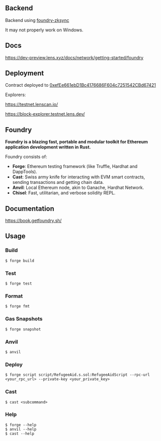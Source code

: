 ## Backend

Backend using [foundry-zksync](https://github.com/matter-labs/foundry-zksync)

It may not properly work on Windows.


## Docs

https://dev-preview.lens.xyz/docs/network/getting-started/foundry


## Deployment

Contract deployed to [0xefEe661ebD1Bc4176686F604c7251542CBd67421](https://testnet.lenscan.io/address/0xefEe661ebD1Bc4176686F604c7251542CBd67421)


Explorers:

https://testnet.lenscan.io/

https://block-explorer.testnet.lens.dev/


## Foundry

**Foundry is a blazing fast, portable and modular toolkit for Ethereum application development written in Rust.**

Foundry consists of:

-   **Forge**: Ethereum testing framework (like Truffle, Hardhat and DappTools).
-   **Cast**: Swiss army knife for interacting with EVM smart contracts, sending transactions and getting chain data.
-   **Anvil**: Local Ethereum node, akin to Ganache, Hardhat Network.
-   **Chisel**: Fast, utilitarian, and verbose solidity REPL.

## Documentation

https://book.getfoundry.sh/

## Usage

### Build

```shell
$ forge build
```

### Test

```shell
$ forge test
```

### Format

```shell
$ forge fmt
```

### Gas Snapshots

```shell
$ forge snapshot
```

### Anvil

```shell
$ anvil
```

### Deploy

```shell
$ forge script script/RefugeeAid.s.sol:RefugeeAidScript --rpc-url <your_rpc_url> --private-key <your_private_key>
```

### Cast

```shell
$ cast <subcommand>
```

### Help

```shell
$ forge --help
$ anvil --help
$ cast --help
```
